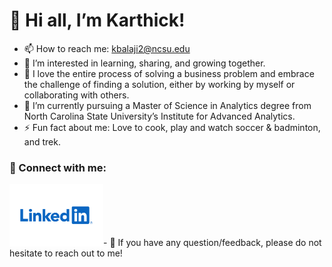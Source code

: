 # 👋 Hi all, I’m Karthick!
- 📫 How to reach me: kbalaji2@ncsu.edu
- 👀 I’m interested in learning, sharing, and growing together. 
- 💼 I love the entire process of solving a business problem and embrace the challenge of finding a solution, either by working by myself or collaborating with others. 
- 🌱 I’m currently pursuing a Master of Science in Analytics degree from North Carolina State University’s Institute for Advanced Analytics.
- ⚡ Fun fact about me: Love to cook, play and watch soccer & badminton, and trek.

### 🤝 Connect with me:

<a href="www.linkedin.com/in/karthick-krishna-balaji"><img align="left" src="https://raw.githubusercontent.com/krishna1194/images/main/LinkedIn-Logo.wine.svg" alt="Karthick Krishna Balaji | LinkedIn" width="150px"/></a>

</br>
</br>
</br>
</br>
</br>
- 💬 If you have any question/feedback, please do not hesitate to reach out to me!
